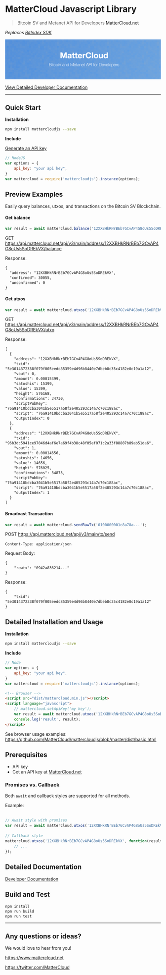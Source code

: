 # MatterCloud Javascript Library
> Bitcoin SV and Metanet API for Developers
> [MatterCloud.net](https://www.MatterCloud.net)

*Replaces [BitIndex SDK](https://github.com/bitindex/bitindex-sdk)*

![header](header.png)

[View Detailed Developer Documentation](https://developers.mattercloud.net)

---

## Quick Start

**Installation**
```sh
npm install mattercloudjs --save
```

**Include**

[Generate an API key](https://www.mattercloud.net/#get-api-key)

```javascript
// NodeJS
var options = {
    api_key: "your api key",
}
var mattercloud = require('mattercloudjs').instance(options);

```

##  Preview Examples

Easily query balances, utxos, and transactions on the Bitcoin SV Blockchain.

#### Get balance

```javascript
var result = await mattercloud.balance('12XXBHkRNrBEb7GCvAP4G8oUs5SoDREkVX');
```

GET https://api.mattercloud.net/api/v3/main/address/12XXBHkRNrBEb7GCvAP4G8oUs5SoDREkVX/balance

Response:
```
{
  "address": "12XXBHkRNrBEb7GCvAP4G8oUs5SoDREkVX",
  "confirmed": 30055,
  "unconfirmed": 0
}
```
#### Get utxos

```javascript
var result = await mattercloud.utxos('12XXBHkRNrBEb7GCvAP4G8oUs5SoDREkVX');
```

GET https://api.mattercloud.net/api/v3/main/address/12XXBHkRNrBEb7GCvAP4G8oUs5SoDREkVX/utxo

Response:
```
[
  {
    "address": "12XXBHkRNrBEb7GCvAP4G8oUs5SoDREkVX",
    "txid": "5e3014372338f079f005eedc85359e4d96b8440e7dbeb8c35c4182e0c19a1a12",
    "vout": 0,
    "amount": 0.00015399,
    "satoshis": 15399,
    "value": 15399,
    "height": 576168,
    "confirmations": 34730,
    "scriptPubKey": "76a91410bdcba3041b5e5517a58f2e405293c14a7c70c188ac",
    "script": "76a91410bdcba3041b5e5517a58f2e405293c14a7c70c188ac",
    "outputIndex": 0
  },
  {
    "address": "12XXBHkRNrBEb7GCvAP4G8oUs5SoDREkVX",
    "txid": "96b3dc5941ce97046d4af6e7a69f4b38c48f05ef071c2a33f88807b89ab51da6",
    "vout": 1,
    "amount": 0.00014656,
    "satoshis": 14656,
    "value": 14656,
    "height": 576025,
    "confirmations": 34873,
    "scriptPubKey": "76a91410bdcba3041b5e5517a58f2e405293c14a7c70c188ac",
    "script": "76a91410bdcba3041b5e5517a58f2e405293c14a7c70c188ac",
    "outputIndex": 1
  }
]
```
#### Broadcast Transaction
```javascript
var result = await mattercloud.sendRawTx('0100000001c8a78a...');
```

POST https://api.mattercloud.net/api/v3/main/tx/send

`Content-Type: application/json`

Request Body:
```
{
    "rawtx": "0942a836214..."
}
```
Response:
```
{
    "txid": "5e3014372338f079f005eedc85359e4d96b8440e7dbeb8c35c4182e0c19a1a12"
}
```

## Detailed Installation and Usage

**Installation**
```sh
npm install mattercloudjs --save
```

**Include**
```javascript
// Node
var options = {
    api_key: "your api key",
}
var mattercloud = require('mattercloudjs').instance(options);

```

```html
<!-- Browser -->
<script src="dist/mattercloud.min.js"></script>
<script language="javascript">
    // mattercloud.setApiKey('my key');
    var result = await mattercloud.utxos('12XXBHkRNrBEb7GCvAP4G8oUs5SoDREkVX');
    console.log('result', result);
</script>
```
See browser usage examples: https://github.com/MatterCloud/mattercloudjs/blob/master/dist/basic.html

## Prerequisites

- API key
- Get an API key at [MatterCloud.net](https://www.mattercloud.net)

### Promises vs. Callback

Both `await` and callback styles are supported for all methods.

Example:

```javascript

// Await style with promises
var result = await mattercloud.utxos('12XXBHkRNrBEb7GCvAP4G8oUs5SoDREkVX');

// Callback style
mattercloud.utxos('12XXBHkRNrBEb7GCvAP4G8oUs5SoDREkVX', function(result) {
    // ...
});

```

## Detailed Documentation

[Developer Documentation](https://developers.mattercloud.net)


## Build and Test

```
npm install
npm run build
npm run test
```

-----------


 ## Any questions or ideas?

 We would love to hear from you!

 https://www.mattercloud.net

 https://twitter.com/MatterCloud


